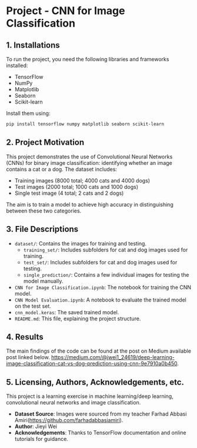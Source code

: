 # Project - CNN for Image Classification

## 1. Installations
To run the project, you need the following libraries and frameworks installed:
- TensorFlow
- NumPy
- Matplotlib
- Seaborn
- Scikit-learn

Install them using:
```bash
pip install tensorflow numpy matplotlib seaborn scikit-learn
```

## 2. Project Motivation
This project demonstrates the use of Convolutional Neural Networks (CNNs) for binary image classification: identifying whether an image contains a cat or a dog. The dataset includes:
- Training images (8000 total; 4000 cats and 4000 dogs)
- Test images (2000 total; 1000 cats and 1000 dogs)
- Single test image (4 total; 2 cats and 2 dogs)

The aim is to train a model to achieve high accuracy in distinguishing between these two categories.

## 3. File Descriptions
- `dataset/`: Contains the images for training and testing.
  - `training_set/`: Includes subfolders for cat and dog images used for training.
  - `test_set/`: Includes subfolders for cat and dog images used for testing.
  - `single_prediction/`: Contains a few individual images for testing the model manually.
- `CNN for Image Classification.ipynb`: The notebook for training the CNN model.
- `CNN Model Evaluation.ipynb`: A notebook to evaluate the trained model on the test set.
- `cnn_model.keras`: The saved trained model.
- `README.md`: This file, explaining the project structure.

## 4. Results
The main findings of the code can be found at the post on Medium available post linked below.
https://medium.com/@jwei1_24619/deep-learning-image-classification-cat-vs-dog-prediction-using-cnn-9e7910a0b450.

## 5. Licensing, Authors, Acknowledgements, etc.
This project is a learning exercise in machine learning/deep learning, convolutional neural networks and image classification.
- **Dataset Source**: Images were sourced from my teacher Farhad Abbasi Amiri(https://github.com/farhadabbasiamiri).
- **Author**: Jieyi Wei
- **Acknowledgements**: Thanks to TensorFlow documentation and online tutorials for guidance.

